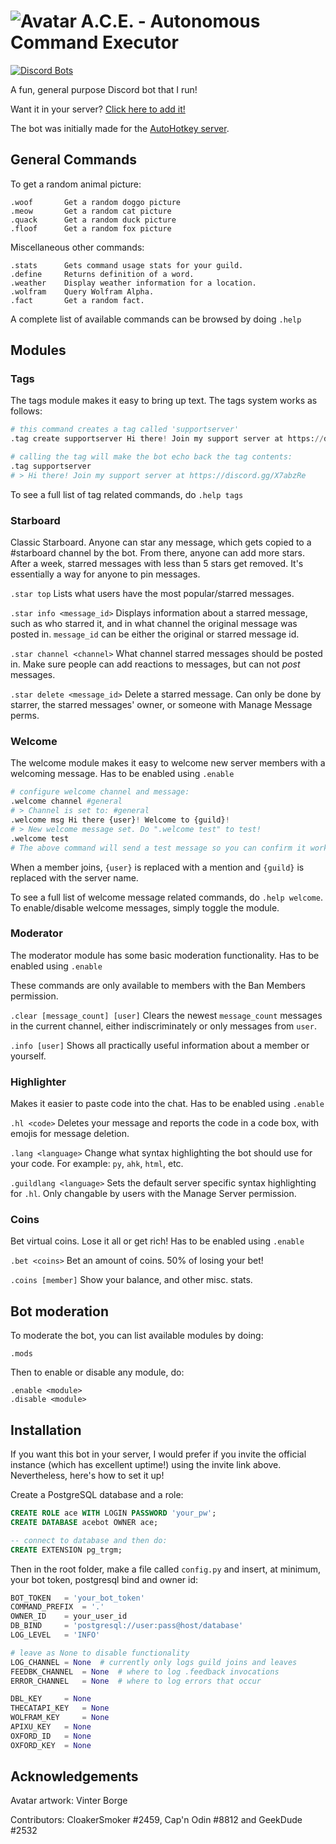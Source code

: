# ![Avatar](https://i.imgur.com/Sv7L0a1.png) A.C.E. - Autonomous Command Executor

[![Discord Bots](https://discordbots.org/api/widget/status/367977994486022146.svg)](https://discordbots.org/bot/367977994486022146)

A fun, general purpose Discord bot that I run!

Want it in your server? [Click here to add it!](https://discordapp.com/oauth2/authorize?&client_id=367977994486022146&scope=bot&permissions=67497025)

The bot was initially made for the [AutoHotkey server](https://discord.gg/tPGdSr2).

## General Commands

To get a random animal picture:
```
.woof		Get a random doggo picture
.meow		Get a random cat picture
.quack		Get a random duck picture
.floof		Get a random fox picture
```

Miscellaneous other commands:
```
.stats		Gets command usage stats for your guild.
.define		Returns definition of a word.
.weather	Display weather information for a location.
.wolfram	Query Wolfram Alpha.
.fact		Get a random fact.
```

A complete list of available commands can be browsed by doing `.help`

## Modules

### Tags

The tags module makes it easy to bring up text. The tags system works as follows:

```py
# this command creates a tag called 'supportserver'
.tag create supportserver Hi there! Join my support server at https://discord.gg/X7abzRe

# calling the tag will make the bot echo back the tag contents:
.tag supportserver
# > Hi there! Join my support server at https://discord.gg/X7abzRe
```

To see a full list of tag related commands, do `.help tags`

### Starboard

Classic Starboard. Anyone can star any message, which gets copied to a #starboard channel by the bot. From there, anyone
can add more stars. After a week, starred messages with less than 5 stars get removed. It's essentially a way for anyone to pin messages.

`.star top`
Lists what users have the most popular/starred messages.

`.star info <message_id>`
Displays information about a starred message, such as who starred it, and in what channel the original message was posted in.
`message_id` can be either the original or starred message id.

`.star channel <channel>`
What channel starred messages should be posted in. Make sure people can add reactions to messages, but can not *post* messages.

`.star delete <message_id>`
Delete a starred message. Can only be done by starrer, the starred messages' owner, or someone with Manage Message perms.

### Welcome

The welcome module makes it easy to welcome new server members with a welcoming message. Has to be enabled using `.enable`

```py
# configure welcome channel and message:
.welcome channel #general
# > Channel is set to: #general
.welcome msg Hi there {user}! Welcome to {guild}!
# > New welcome message set. Do ".welcome test" to test!
.welcome test
# The above command will send a test message so you can confirm it works and looks like you want it to.
```

When a member joins, `{user}` is replaced with a mention and `{guild}` is replaced with the server name.

To see a full list of welcome message related commands, do `.help welcome`. To enable/disable welcome messages, simply toggle the module.

### Moderator

The moderator module has some basic moderation functionality. Has to be enabled using `.enable`

These commands are only available to members with the Ban Members permission.

`.clear [message_count] [user]`
Clears the newest `message_count` messages in the current channel, either indiscriminately or only messages from `user`.

`.info [user]`
Shows all practically useful information about a member or yourself.

### Highlighter

Makes it easier to paste code into the chat. Has to be enabled using `.enable`

`.hl <code>`
Deletes your message and reports the code in a code box, with emojis for message deletion.

`.lang <language>`
Change what syntax highlighting the bot should use for your code. For example: `py`, `ahk`, `html`, etc.

`.guildlang <language>`
Sets the default server specific syntax highlighting for `.hl`. Only changable by users with the Manage Server permission.

### Coins

Bet virtual coins. Lose it all or get rich! Has to be enabled using `.enable`

`.bet <coins>`
Bet an amount of coins. 50% of losing your bet!

`.coins [member]`
Show your balance, and other misc. stats.

## Bot moderation

To moderate the bot, you can list available modules by doing:
```
.mods
```

Then to enable or disable any module, do:
```
.enable <module>
.disable <module>
```

## Installation

If you want this bot in your server, I would prefer if you invite the official instance (which has excellent uptime!) using the invite link above. Nevertheless, here's how to set it up!

Create a PostgreSQL database and a role:
```sql
CREATE ROLE ace WITH LOGIN PASSWORD 'your_pw';
CREATE DATABASE acebot OWNER ace;

-- connect to database and then do:
CREATE EXTENSION pg_trgm;
```

Then in the root folder, make a file called `config.py` and insert, at minimum, your bot token, postgresql bind and owner id:
```py
BOT_TOKEN 	= 'your_bot_token'
COMMAND_PREFIX 	= '.'
OWNER_ID 	= your_user_id
DB_BIND 	= 'postgresql://user:pass@host/database'
LOG_LEVEL 	= 'INFO'

# leave as None to disable functionality
LOG_CHANNEL	= None  # currently only logs guild joins and leaves
FEEDBK_CHANNEL	= None  # where to log .feedback invocations
ERROR_CHANNEL 	= None  # where to log errors that occur

DBL_KEY 	= None
THECATAPI_KEY 	= None
WOLFRAM_KEY 	= None
APIXU_KEY 	= None
OXFORD_ID 	= None
OXFORD_KEY 	= None
```
## Acknowledgements

Avatar artwork: Vinter Borge

Contributors: CloakerSmoker #2459, Cap'n Odin #8812 and GeekDude #2532